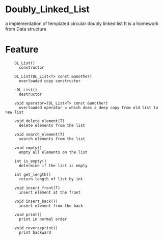 # Doubly_Linked_List

a implementation of templated circular doubly linked list
It is a homework from Data structure

# Feature

        DL_List()
          constructor
          
        DL_List(DL_List<T> const &another)
          overloaded copy constructor
          
        ~DL_List()
          destructor
          
        void operator=(DL_List<T> const &another)
          overloaded operator = which does a deep copy from old list to new list
          
        void delete_element(T)
          delete elements from the list
          
        void search_element(T)
          search elements from the list
          
        void empty()
          empty all elements on the list
          
        int is_empty()
          determine if the list is empty
          
        int get_length()
          return length of list by int
          
        void insert_front(T)
          insert element at the front
          
        void insert_back(T)
          insert element from the back
          
        void print()
          print in normal order
          
        void reverseprint()
          print backward
